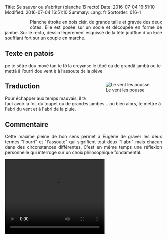 Title: Se sauver ou s'abriter (planche 16 recto)
Date: 2016-07-04 16:51:10
Modified: 2016-07-04 16:51:10
Summary: 
Lang: fr
Sortorder: 016-1


<figure class="image-block" style="float: left;">
  <img alt="" src="{static}/images/planche_16_recto.png">
  <figcaption style="max-width: 204px"></figcaption>
</figure>
<p style="text-align:justify;">Planche étroite en bois clair, de grande taille et gravée des deux côtés. Elle est posée sur un socle et découpée en forme de jambe. Sur le recto, dessin légèrement esquissé de la tête joufflue d'un Eole soufflant fort sur un couple en marche.</p>

## Texte en patois
pe te sôtre dou mové tan te fô la creyanse le tôpé ou de grandâ jambà ou te mettà â l’ourri dou vent è à l’assoute de la plève
<figure class="image-block" style="float: right;">
  <img alt="Le vent les pousse" src="{static}/images/planche_16_recto_detail_dessin.png">
  <figcaption style="max-width: 300px">Le vent les pousse</figcaption>
</figure>


## Traduction
Pour échapper aux temps mauvais, il te faut avoir la foi, du toupet ou de grandes jambes... ou bien alors, te mettre à l'abri du vent et à l'abri de la pluie.

## Commentaire
<p style="text-align:justify;">Cette maxime pleine de bon sens permet à Eugène de graver les deux termes "l'ourri" et "l'assoute" qui signifient tout deux "l'abri" mais chacun dans des circonstances différentes. C'est en même temps une réflexion personnelle qui interroge sur un choix philosophique fondamental.</p>



<video width="320" height="240" controls>
  <source src="https://d1njpgd0ygatdn.cloudfront.net/video_16.mp4" type="video/mp4">
</video>
